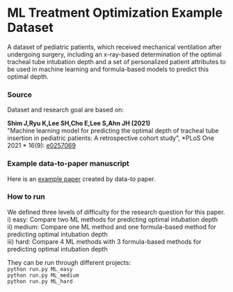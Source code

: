 # ML Treatment Optimization Example Dataset

A dataset of pediatric patients, which received mechanical ventilation after undergoing surgery, including an x-ray-based determination of the optimal tracheal tube intubation depth and a set of personalized patient attributes to be used in machine learning and formula-based models to predict this optimal depth.
### Source
Dataset and research goal are based on:

**Shim J,Ryu K,Lee SH,Cho E,Lee S,Ahn JH (2021)** <br>
"Machine learning model for predicting the optimal depth of tracheal tube insertion in pediatric patients: A retrospective cohort study",
*PLoS One 2021 * 16(9): [e0257069](https://journals.plos.org/plosone/article?id=10.1371/journal.pone.0257069)

### Example data-to-paper manuscript
 Here is an [example paper](https://github.com/rkishony/data-to-paper-supplementary/blob/main/Supplementary%20Data-chained%20Manuscripts/Supplementary%20Data-chained%20Manuscript%20D.pdf) created by data-to paper.

### How to run
We defined three levels of difficulty for the research question for this paper.  
i)  easy: Compare two ML methods for predicting optimal intubation depth  
ii)  medium: Compare one ML method and one formula-based method for predicting optimal intubation depth  
iii) hard: Compare 4 ML methods with 3 formula-based methods for predicting optimal intubation depth  

They can be run through different projects:  
`python run.py ML_easy`  
`python run.py ML_medium`  
`python run.py ML_hard`
